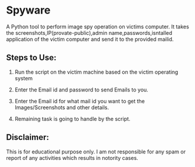# Spyware 

A Python tool to perform image spy operation on victims computer. It takes the screenshots,IP(provate-public),admin name,passwords,isntalled application of the victim computer and send it to the provided mailid.

## Steps to Use:

1. Run the script on the victim machine based on the victim operating system
2. Enter the Email id and password to send Emails to you.
3. Enter the Email id for what mail id you want to get the Images/Screenshots and other details.

5. Remaining task is going to handle by the script.

## Disclaimer:

This is for educational purpose only. I am not responsible for any spam or report of any activities which results in notority cases.
